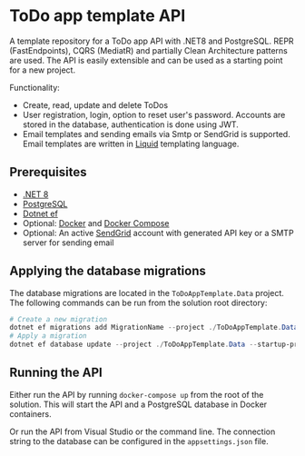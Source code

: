 # ToDo app template API

A template repository for a ToDo app API with .NET8 and PostgreSQL. REPR (FastEndpoints), CQRS (MediatR) and partially Clean Architecture patterns are used.
The API is easily extensible and can be used as a starting point for a new project.

Functionality:

- Create, read, update and delete ToDos
- User registration, login, option to reset user's password. Accounts are stored in the database, authentication is done using JWT.
- Email templates and sending emails via Smtp or SendGrid is supported. Email templates are written in [Liquid](https://shopify.github.io/liquid/) templating language.

## Prerequisites

- [.NET 8](https://dotnet.microsoft.com/download/dotnet/8.0)
- [PostgreSQL](https://www.postgresql.org/download/)
- [Dotnet ef](https://docs.microsoft.com/en-us/ef/core/cli/dotnet)
- Optional: [Docker](https://docs.docker.com/get-docker/) and [Docker Compose](https://docs.docker.com/compose/install/)
- Optional: An active [SendGrid](https://sendgrid.com) account with generated API key or a SMTP server for sending email

## Applying the database migrations

The database migrations are located in the `ToDoAppTemplate.Data` project. The following commands can be run from the solution root directory:

```powershell
# Create a new migration
dotnet ef migrations add MigrationName --project ./ToDoAppTemplate.Data --startup-project ./ToDoAppTemplate.Api
# Apply a migration
dotnet ef database update --project ./ToDoAppTemplate.Data --startup-project ./ToDoAppTemplate.Api
```

## Running the API

Either run the API by running `docker-compose up` from the root of the solution. This will start the API and a PostgreSQL database in Docker containers.

Or run the API from Visual Studio or the command line. The connection string to the database can be configured in the `appsettings.json` file.
